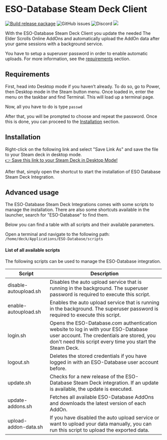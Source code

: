 # ESO-Database Steam Deck Client
[![Build release package](https://github.com/ESO-Database/Steam-Deck-Client/actions/workflows/release.yml/badge.svg?branch=master)](https://github.com/ESO-Database/Steam-Deck-Client/actions/workflows/release.yml) ![GitHub issues](https://img.shields.io/github/issues/ESO-Database/Steam-Deck-Client?logo=github) ![Discord](https://img.shields.io/discord/683990734831091723?logo=discord)
<img src="https://static.eso-database.com/github/steam-deck/steam-deck-eso.png?1">

With the ESO-Database Steam Deck Client you update the needed The Elder Scrolls Online AddOns and automatically upload the AddOn data after your game sessions with a background service.

You have to setup a superuser password in order to enable automatic uploads. For more information, see the <a href="#requirements">requirements</a> section.

## Requirements
First, head into Desktop mode if you haven’t already. To do so, go to Power, then Desktop mode in the Steam button menu. Once loaded in, enter the menu on the taskbar and find Terminal. This will load up a terminal page.

Now, all you have to do is type `passwd`

After that, you will be prompted to choose and repeat the password. Once this is done, you can proceed to the <a href="#installation">Installation</a> section.

## Installation
Right-click on the following link and select "Save Link As" and save the file to your Steam deck in desktop mode.  
<a href="https://raw.githubusercontent.com/ESO-Database/Steam-Deck-Client/master/Install-ESO-Database.desktop?token=GHSAT0AAAAAACBIEXY6FOUEQCEQL6OJ5ZBCZBZMI7Q">👉 Save this link to your Steam Deck in Desktop Mode!</a>  

After that, simply open the shortcut to start the installation of ESO Database Steam Deck Integration.

## Advanced usage
The ESO-Database Steam Deck Integrations comes with some scripts to manage the installation. There are also some shortcuts available in the launcher, search for "ESO-Database" to find them.  
  
Below you can find a table with all scripts and their available parameters.  
  
Open a terminal and navigate to the following path:
`/home/deck/Applications/ESO-Database/scripts`
  
#### List of all available scripts
The following scripts can be used to manage the ESO-Database integration.

| Script                 | Description                                                                                                                                                                                  |
|------------------------|----------------------------------------------------------------------------------------------------------------------------------------------------------------------------------------------|
| disable-autoupload.sh  | Disables the auto upload service that is running in the background. The superuser password is required to execute this script.                                                               |
| enable-autoupload.sh   | Enables the auto upload service that is running in the background. The superuser password is required to execute this script.                                                                |
| login.sh               | Opens the ESO-Database.com authentication website to log in with your ESO-Database user account. The credentials are stored, you don't need this script every time you start the Steam Deck. |
| logout.sh              | Deletes the stored credentials if you have logged in with an ESO-Database user account before.                                                                                               |
| update.sh              | Checks for a new release of the ESO-Database Steam Deck integration. If an update is available, the update is executed.                                                                      |
| update-addons.sh       | Fetches all available ESO-Database AddOns and downloads the latest version of each AddOn.                                                                                                    |
| upload-addon-data.sh   | If you have disabled the auto upload service or want to upload your data manually, you can run this script to upload the exported data.                                                      |

